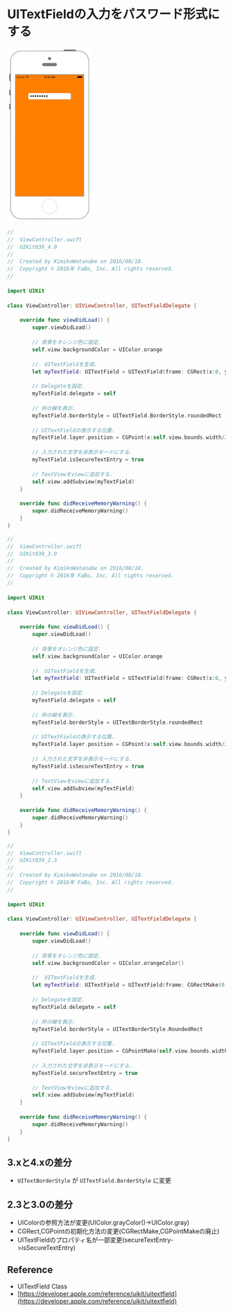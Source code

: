 # UITextFieldの入力をパスワード形式にする

![Preview uikit039](img/uikit039.png)

```swift fct_label="Swift 5.x/4.x"
//
//  ViewController.swift
//  UIKit039_4.0
//
//  Created by KimikoWatanabe on 2016/08/18.
//  Copyright © 2016年 FaBo, Inc. All rights reserved.
//

import UIKit

class ViewController: UIViewController, UITextFieldDelegate {
    
    override func viewDidLoad() {
        super.viewDidLoad()
        
        // 背景をオレンジ色に設定.
        self.view.backgroundColor = UIColor.orange
        
        //  UITextFieldを生成.
        let myTextField: UITextField = UITextField(frame: CGRect(x:0, y:0, width:200, height:30))
        
        // Delegateを設定.
        myTextField.delegate = self
        
        // 枠の線を表示.
        myTextField.borderStyle = UITextField.BorderStyle.roundedRect
        
        // UITextFieldの表示する位置.
        myTextField.layer.position = CGPoint(x:self.view.bounds.width/2, y:100)
        
        // 入力された文字を非表示モードにする.
        myTextField.isSecureTextEntry = true
        
        // TextViewをviewに追加する.
        self.view.addSubview(myTextField)
    }
    
    override func didReceiveMemoryWarning() {
        super.didReceiveMemoryWarning()
    }
}

```

```swift fct_label="Swift 3.x"
//
//  ViewController.swift
//  UIKit039_3.0
//
//  Created by KimikoWatanabe on 2016/08/18.
//  Copyright © 2016年 FaBo, Inc. All rights reserved.
//

import UIKit

class ViewController: UIViewController, UITextFieldDelegate {

    override func viewDidLoad() {
        super.viewDidLoad()

        // 背景をオレンジ色に設定.
        self.view.backgroundColor = UIColor.orange

        //  UITextFieldを生成.
        let myTextField: UITextField = UITextField(frame: CGRect(x:0, y:0, width:200, height:30))

        // Delegateを設定.
        myTextField.delegate = self

        // 枠の線を表示.
        myTextField.borderStyle = UITextBorderStyle.roundedRect

        // UITextFieldの表示する位置.
        myTextField.layer.position = CGPoint(x:self.view.bounds.width/2, y:100)

        // 入力された文字を非表示モードにする.
        myTextField.isSecureTextEntry = true

        // TextViewをviewに追加する.
        self.view.addSubview(myTextField)
    }

    override func didReceiveMemoryWarning() {
        super.didReceiveMemoryWarning()
    }
}
```

```swift fct_label="Swift 2.3"
//
//  ViewController.swift
//  UIKit039_2.3
//
//  Created by KimikoWatanabe on 2016/08/18.
//  Copyright © 2016年 FaBo, Inc. All rights reserved.
//

import UIKit

class ViewController: UIViewController, UITextFieldDelegate {

    override func viewDidLoad() {
        super.viewDidLoad()

        // 背景をオレンジ色に設定.
        self.view.backgroundColor = UIColor.orangeColor()

        //  UITextFieldを生成.
        let myTextField: UITextField = UITextField(frame: CGRectMake(0, 0, 200, 30))

        // Delegateを設定.
        myTextField.delegate = self

        // 枠の線を表示.
        myTextField.borderStyle = UITextBorderStyle.RoundedRect

        // UITextFieldの表示する位置.
        myTextField.layer.position = CGPointMake(self.view.bounds.width/2, 100)

        // 入力された文字を非表示モードにする.
        myTextField.secureTextEntry = true

        // TextViewをviewに追加する.
        self.view.addSubview(myTextField)
    }

    override func didReceiveMemoryWarning() {
        super.didReceiveMemoryWarning()
    }
}
```

## 3.xと4.xの差分
* ```UITextBorderStyle``` が ```UITextField.BorderStyle``` に変更

## 2.3と3.0の差分
* UIColorの参照方法が変更(UIColor.grayColor()->UIColor.gray)
* CGRect,CGPointの初期化方法の変更(CGRectMake,CGPointMakeの廃止)
* UITextFieldのプロパティ名が一部変更(secureTextEntry->isSecureTextEntry)

## Reference
* UITextField Class
 * [https://developer.apple.com/reference/uikit/uitextfield](https://developer.apple.com/reference/uikit/uitextfield)
